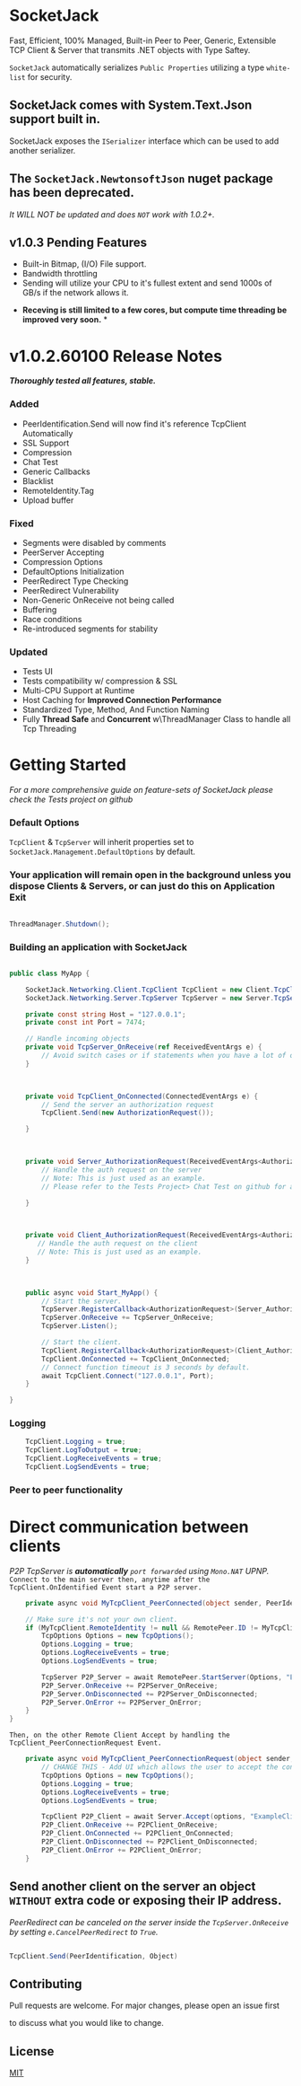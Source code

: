
# SocketJack

 

Fast, Efficient, 100% Managed, Built-in Peer to Peer, Generic, Extensible TCP Client & Server that transmits .NET objects with Type Saftey.

 

`SocketJack` automatically serializes `Public Properties` utilizing a type `white-list` for security.

 

## SocketJack comes with System.Text.Json support built in.

SocketJack exposes the `ISerializer` interface which can be used to add another serializer.

 

## The `SocketJack.NewtonsoftJson` nuget package has been deprecated. 
*It WILL NOT be updated and does `NOT` work with 1.0.2+.*

 
 

## v1.0.3 Pending Features

- Built-in Bitmap, (I/O) File support.
- Bandwidth throttling
- Sending will utilize your CPU to it's fullest extent and send 1000s of GB/s if the network allows it.
* **Receving is still limited to a few cores, but compute time threading be improved very soon.** *

 

# v1.0.2.60100 Release Notes

***Thoroughly tested all features, stable.***

 

### Added

- PeerIdentification.Send will now find it's reference TcpClient Automatically
- SSL Support
- Compression
- Chat Test
- Generic Callbacks
- Blacklist
- RemoteIdentity.Tag
- Upload buffer

 

### Fixed

- Segments were disabled by comments
- PeerServer Accepting
- Compression Options
- DefaultOptions Initialization
- PeerRedirect Type Checking
- PeerRedirect Vulnerability
- Non-Generic OnReceive not being called
- Buffering
- Race conditions
- Re-introduced segments for stability

 

### Updated

- Tests UI
- Tests compatibility w/ compression & SSL
- Multi-CPU Support at Runtime
- Host Caching for **Improved Connection Performance**
- Standardized Type, Method, And Function Naming
- Fully **Thread Safe** and **Concurrent** w\ThreadManager Class to handle all Tcp Threading


# Getting Started
*For a more comprehensive guide on feature-sets of SocketJack please check the Tests project on github*


### Default Options

`TcpClient` & `TcpServer` will inherit properties set to `SocketJack.Management.DefaultOptions` by default.

 
### Your application will remain open in the background unless you dispose Clients & Servers, or can just do this on **Application Exit**

 

```cs

ThreadManager.Shutdown();

```

### Building an application with SocketJack

```cs

public class MyApp {

    SocketJack.Networking.Client.TcpClient TcpClient = new Client.TcpClient();
    SocketJack.Networking.Server.TcpServer TcpServer = new Server.TcpServer(Port);

    private const string Host = "127.0.0.1";
    private const int Port = 7474;

    // Handle incoming objects
    private void TcpServer_OnReceive(ref ReceivedEventArgs e) {
        // Avoid switch cases or if statements when you have a lot of objects to handle.
    }

 

    private void TcpClient_OnConnected(ConnectedEventArgs e) {
        // Send the server an authorization request
        TcpClient.Send(new AuthorizationRequest());

    }

 

    private void Server_AuthorizationRequest(ReceivedEventArgs<AuthorizationRequest> args) {
        // Handle the auth request on the server
        // Note: This is just used as an example.
        // Please refer to the Tests Project> Chat Test on github for a working example.

    }

 

    private void Client_AuthorizationRequest(ReceivedEventArgs<AuthorizationRequest> args) {
       // Handle the auth request on the client
       // Note: This is just used as an example.
    }

 

    public async void Start_MyApp() {
        // Start the server.
        TcpServer.RegisterCallback<AuthorizationRequest>(Server_AuthorizationRequest);
        TcpServer.OnReceive += TcpServer_OnReceive;
        TcpServer.Listen();

        // Start the client.
        TcpClient.RegisterCallback<AuthorizationRequest>(Client_AuthorizationRequest);
        TcpClient.OnConnected += TcpClient_OnConnected;
        // Connect function timeout is 3 seconds by default.
        await TcpClient.Connect("127.0.0.1", Port);
    }

}

```
 

### Logging

```cs
    TcpClient.Logging = true;
    TcpClient.LogToOutput = true;
    TcpClient.LogReceiveEvents = true;
    TcpClient.LogSendEvents = true;

```

### Peer to peer functionality


# Direct communication between clients
*P2P TcpServer is ***automatically*** `port forwarded` using `Mono.NAT` UPNP.*
`Connect to the main server then, anytime after the TcpClient.OnIdentified Event start a P2P server.`

 

```cs
    private async void MyTcpClient_PeerConnected(object sender, PeerIdentification RemotePeer) {

    // Make sure it's not your own client.
    if (MyTcpClient.RemoteIdentity != null && RemotePeer.ID != MyTcpClient.RemoteIdentity.ID) {
        TcpOptions Options = new TcpOptions();
        Options.Logging = true;
        Options.LogReceiveEvents = true;
        Options.LogSendEvents = true;

        TcpServer P2P_Server = await RemotePeer.StartServer(Options, "ExampleServer");
        P2P_Server.OnReceive += P2PServer_OnReceive;
        P2P_Server.OnDisconnected += P2PServer_OnDisconnected;
        P2P_Server.OnError += P2PServer_OnError;
    }
}

```

``Then, on the other Remote Client Accept by handling the TcpClient_PeerConnectionRequest Event.``

```cs
    private async void MyTcpClient_PeerConnectionRequest(object sender, P2PServer Server) {
        // CHANGE THIS - Add UI which allows the user to accept the connection.
        TcpOptions Options = new TcpOptions();
        Options.Logging = true;
        Options.LogReceiveEvents = true;
        Options.LogSendEvents = true;

        TcpClient P2P_Client = await Server.Accept(options, "ExampleClient");
        P2P_Client.OnReceive += P2PClient_OnReceive;
        P2P_Client.OnConnected += P2PClient_OnConnected;
        P2P_Client.OnDisconnected += P2PClient_OnDisconnected;
        P2P_Client.OnError += P2PClient_OnError;
    }
```

 

## Send another client on the server an object `WITHOUT` extra code or exposing their IP address.

*PeerRedirect can be canceled on the server inside the `TcpServer.OnReceive` by setting `e.CancelPeerRedirect` to `True`.*
```cs

TcpClient.Send(PeerIdentification, Object)

```

 

## Contributing

 

Pull requests are welcome. For major changes, please open an issue first

 

to discuss what you would like to change.

 

## License

[MIT](https://choosealicense.com/licenses/mit/)

